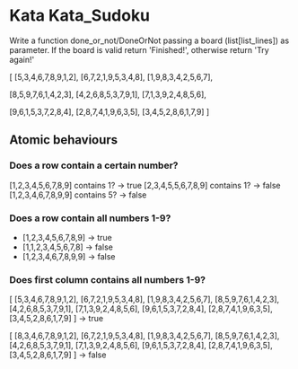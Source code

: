 # Kata Kata_Sudoku
Write a function done_or_not/DoneOrNot passing a board (list[list_lines]) as parameter.
If the board is valid return 'Finished!', otherwise return 'Try again!'

[
[5,3,4,6,7,8,9,1,2],
[6,7,2,1,9,5,3,4,8],
[1,9,8,3,4,2,5,6,7],



[8,5,9,7,6,1,4,2,3],
[4,2,6,8,5,3,7,9,1],
[7,1,3,9,2,4,8,5,6],



[9,6,1,5,3,7,2,8,4],
[2,8,7,4,1,9,6,3,5],
[3,4,5,2,8,6,1,7,9]
]

## Atomic behaviours

### Does a row contain a certain number?
[1,2,3,4,5,6,7,8,9] contains 1? -> true
[2,3,4,5,5,6,7,8,9] contains 1? -> false
[1,2,3,4,6,7,8,9,9] contains 5? -> false

### Does a row contain all numbers 1-9?
- [1,2,3,4,5,6,7,8,9] -> true
- [1,1,2,3,4,5,6,7,8] -> false
- [1,2,3,4,6,7,8,9,9] -> false

### Does first column contains all numbers 1-9?
[
[5,3,4,6,7,8,9,1,2],
[6,7,2,1,9,5,3,4,8],
[1,9,8,3,4,2,5,6,7],
[8,5,9,7,6,1,4,2,3],
[4,2,6,8,5,3,7,9,1],
[7,1,3,9,2,4,8,5,6],
[9,6,1,5,3,7,2,8,4],
[2,8,7,4,1,9,6,3,5],
[3,4,5,2,8,6,1,7,9]
]
-> true

[
[8,3,4,6,7,8,9,1,2],
[6,7,2,1,9,5,3,4,8],
[1,9,8,3,4,2,5,6,7],
[8,5,9,7,6,1,4,2,3],
[4,2,6,8,5,3,7,9,1],
[7,1,3,9,2,4,8,5,6],
[9,6,1,5,3,7,2,8,4],
[2,8,7,4,1,9,6,3,5],
[3,4,5,2,8,6,1,7,9]
]
-> false